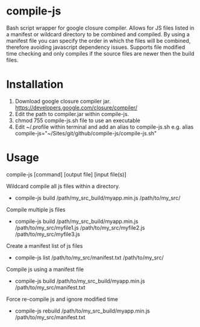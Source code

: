 compile-js
==========

Bash script wrapper for google closure compiler. Allows for JS files listed in a manifest or wildcard directory to be combined and compiled. 
By using a manifest file you can specify the order in which the files will be combined, therefore avoiding javascript dependency issues.
Supports file modified time checking and only compiles if the source files are newer then the build files.


Installation
==========
1. Download google closure compiler jar. https://developers.google.com/closure/compiler/
2. Edit the path to compiler.jar within compile-js.
3. chmod 755 compile-js.sh file to use an executable
4. Edit ~/.profile within terminal and add an alias to compile-js.sh e.g. alias compile-js="~/Sites/git/github/compile-js/compile-js.sh"

Usage
==========

compile-js [command] [output file] [input file(s)]

Wildcard compile all js files within a directory.
* compile-js build /path/my_src_build/myapp.min.js /path/to/my_src/

Compile multiple js files
* compile-js build /path/my_src_build/myapp.min.js /path/to/my_src/myfile1.js /path/to/my_src/myfile2.js /path/to/my_src/myfile3.js

Create a manifest list of js files
* compile-js list /path/to/my_src/manifest.txt /path/to/my_src/

Compile js using a manifest file
* compile-js build /path/to/my_src_build/myapp.min.js /path/to/my_src/manifest.txt

Force re-compile js and ignore modified time
* compile-js rebuild /path/to/my_src_build/myapp.min.js /path/to/my_src/manifest.txt




